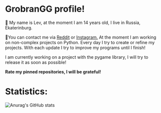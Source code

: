 # GrobranGG profile!

💬 My name is Lev, at the moment I am 14 years old, I live in Russia, Ekaterinburg.

👋You can contact me via [Reddit](https://www.reddit.com/user/grobran5) or [Instagram.](https://www.instagram.com/grobran/) At the moment I am working on non-complex projects on Python. Every day I try to create or refine my projects. With each update I try to improve my programs until I finish!

I am currently working on a project with the pygame library, I will try to release it as soon as possible!

__Rate my pinned repositories, I will be grateful!__

# Statistics:

![Anurag's GitHub stats](https://github-readme-stats.vercel.app/api?username=GrobranGG&hide=contribs,prs&theme=dark) 
